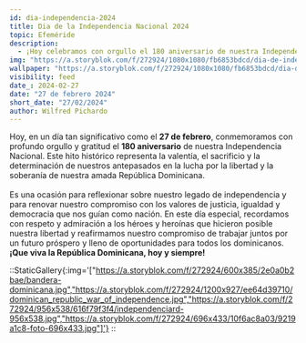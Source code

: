```yaml
---
id: dia-independencia-2024
title: Dia de la Independencia Nacional 2024
topic: Efeméride
description:
  - ¡Hoy celebramos con orgullo el 180 aniversario de nuestra Independencia Nacional! ¡Que viva la República Dominicana!
img: "https://a.storyblok.com/f/272924/1080x1080/fb6853bdcd/dia-de-independencia.jpg"
wallpaper: "https://a.storyblok.com/f/272924/1080x1080/fb6853bdcd/dia-de-independencia.jpg"
visibility: feed
date_: 2024-02-27
date: "27 de febrero 2024"
short_date: "27/02/2024"
author: Wilfred Pichardo
---
```

Hoy, en un día tan significativo como el **27 de febrero**, conmemoramos con profundo orgullo y gratitud el **180 aniversario** de nuestra Independencia Nacional. Este hito histórico representa la valentía, el sacrificio y la determinación de nuestros antepasados en la lucha por la libertad y la soberanía de nuestra amada República Dominicana. 
<br /><br />
Es una ocasión para reflexionar sobre nuestro legado de independencia y para renovar nuestro compromiso con los valores de justicia, igualdad y democracia que nos guían como nación. En este día especial, recordamos con respeto y admiración a los héroes y heroínas que hicieron posible nuestra libertad y reafirmamos nuestro compromiso de trabajar juntos por un futuro próspero y lleno de oportunidades para todos los dominicanos. **¡Que viva la República Dominicana, hoy y siempre!**

::StaticGallery{:img='["https://a.storyblok.com/f/272924/600x385/2e0a0b2bae/bandera-dominicana.jpg","https://a.storyblok.com/f/272924/1200x927/ee64d39710/dominican_republic_war_of_independence.jpg","https://a.storyblok.com/f/272924/956x538/616f79f3f4/independenciard-956x538.jpg","https://a.storyblok.com/f/272924/696x433/10f6ac8a03/9219a1c8-foto-696x433.jpg"]'}
::